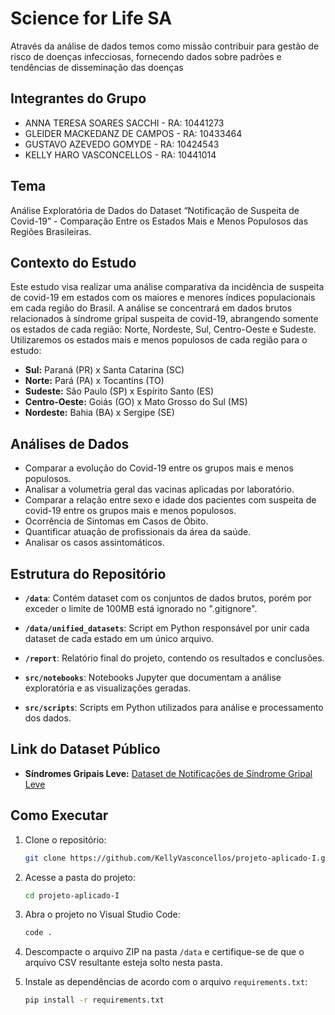 # Science for Life SA 

Através da análise de dados temos como missão contribuir para gestão de risco de doenças infecciosas, fornecendo dados sobre padrões e tendências de disseminação das doenças


## Integrantes do Grupo

- ANNA TERESA SOARES SACCHI - RA: 10441273  
- GLEIDER MACKEDANZ DE CAMPOS - RA: 10433464  
- GUSTAVO AZEVEDO GOMYDE - RA: 10424543  
- KELLY HARO VASCONCELLOS - RA: 10441014

## Tema

Análise Exploratória de Dados do Dataset “Notificação de Suspeita de Covid-19” - Comparação Entre os Estados Mais e Menos Populosos das Regiões Brasileiras.

## Contexto do Estudo

Este estudo visa realizar uma análise comparativa da incidência de suspeita de covid-19 em estados com os maiores e menores índices populacionais em cada região do Brasil. A análise se concentrará em dados brutos relacionados à síndrome gripal suspeita de covid-19, abrangendo somente os estados de cada região: Norte, Nordeste, Sul, Centro-Oeste e Sudeste. Utilizaremos os estados mais e menos populosos de cada região para o estudo:

- **Sul:** Paraná (PR) x Santa Catarina (SC)
- **Norte:** Pará (PA) x Tocantins (TO)
- **Sudeste:** São Paulo (SP) x Espírito Santo (ES)
- **Centro-Oeste:** Goiás (GO) x Mato Grosso do Sul (MS)
- **Nordeste:** Bahia (BA) x Sergipe (SE)

## Análises de Dados

- Comparar a evolução do Covid-19 entre os grupos mais e menos populosos.
- Analisar a volumetria geral das vacinas aplicadas por laboratório.
- Comparar a relação entre sexo e idade dos pacientes com suspeita de covid-19 entre os grupos mais e menos populosos.
- Ocorrência de Sintomas em Casos de Óbito.
- Quantificar atuação de profissionais da área da saúde.
- Analisar os casos assintomáticos.


## Estrutura do Repositório

- **`/data`**: Contém dataset com os conjuntos de dados brutos, porém por exceder o limite de 100MB está ignorado no ".gitignore".
- **`/data/unified_datasets`**: Script em Python responsável por unir cada dataset de cada estado em um único arquivo.

- **`/report`**: Relatório final do projeto, contendo os resultados e conclusões.

- **`src/notebooks`**: Notebooks Jupyter que documentam a análise exploratória e as visualizações geradas.
- **`src/scripts`**: Scripts em Python utilizados para análise e processamento dos dados.


## Link do Dataset Público

- **Síndromes Gripais Leve:** [Dataset de Notificações de Síndrome Gripal Leve](https://opendatasus.saude.gov.br/dataset/notificacoes-de-sindrome-gripal-leve-2024/resource/95bd0eb5-78fa-4223-9a90-ed93ce685d69?inner_span=True)


## Como Executar

1. Clone o repositório:
    ```bash
    git clone https://github.com/KellyVasconcellos/projeto-aplicado-I.git
    ```

2. Acesse a pasta do projeto:
    ```bash
    cd projeto-aplicado-I
    ```

3. Abra o projeto no Visual Studio Code:
    ```bash
    code .
    ```

4. Descompacte o arquivo ZIP na pasta `/data` e certifique-se de que o arquivo CSV resultante esteja solto nesta pasta.

5. Instale as dependências de acordo com o arquivo `requirements.txt`:
    ```bash
    pip install -r requirements.txt
    ```